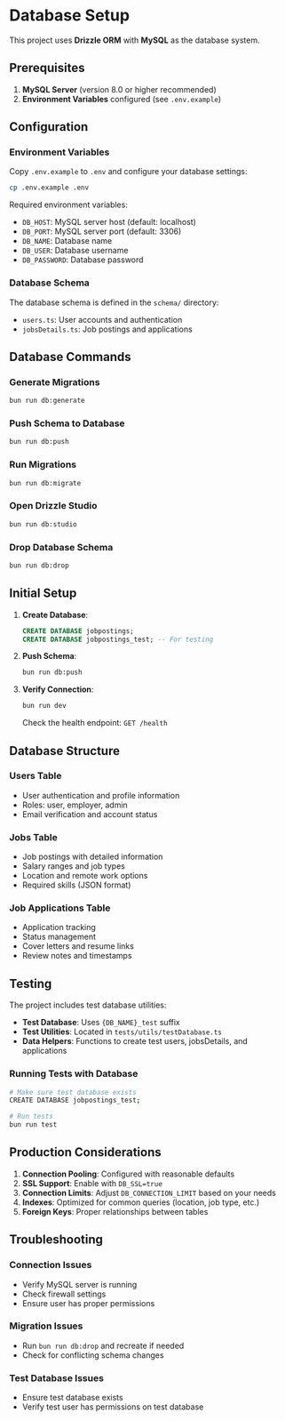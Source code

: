 # Database Setup

This project uses **Drizzle ORM** with **MySQL** as the database system.

## Prerequisites

1. **MySQL Server** (version 8.0 or higher recommended)
2. **Environment Variables** configured (see `.env.example`)

## Configuration

### Environment Variables

Copy `.env.example` to `.env` and configure your database settings:

```bash
cp .env.example .env
```

Required environment variables:
- `DB_HOST`: MySQL server host (default: localhost)
- `DB_PORT`: MySQL server port (default: 3306)
- `DB_NAME`: Database name
- `DB_USER`: Database username
- `DB_PASSWORD`: Database password

### Database Schema

The database schema is defined in the `schema/` directory:
- `users.ts`: User accounts and authentication
- `jobsDetails.ts`: Job postings and applications

## Database Commands

### Generate Migrations
```bash
bun run db:generate
```

### Push Schema to Database
```bash
bun run db:push
```

### Run Migrations
```bash
bun run db:migrate
```

### Open Drizzle Studio
```bash
bun run db:studio
```

### Drop Database Schema
```bash
bun run db:drop
```

## Initial Setup

1. **Create Database**:
   ```sql
   CREATE DATABASE jobpostings;
   CREATE DATABASE jobpostings_test; -- For testing
   ```

2. **Push Schema**:
   ```bash
   bun run db:push
   ```

3. **Verify Connection**:
   ```bash
   bun run dev
   ```
   Check the health endpoint: `GET /health`

## Database Structure

### Users Table
- User authentication and profile information
- Roles: user, employer, admin
- Email verification and account status

### Jobs Table
- Job postings with detailed information
- Salary ranges and job types
- Location and remote work options
- Required skills (JSON format)

### Job Applications Table
- Application tracking
- Status management
- Cover letters and resume links
- Review notes and timestamps

## Testing

The project includes test database utilities:

- **Test Database**: Uses `{DB_NAME}_test` suffix
- **Test Utilities**: Located in `tests/utils/testDatabase.ts`
- **Data Helpers**: Functions to create test users, jobsDetails, and applications

### Running Tests with Database
```bash
# Make sure test database exists
CREATE DATABASE jobpostings_test;

# Run tests
bun run test
```

## Production Considerations

1. **Connection Pooling**: Configured with reasonable defaults
2. **SSL Support**: Enable with `DB_SSL=true`
3. **Connection Limits**: Adjust `DB_CONNECTION_LIMIT` based on your needs
4. **Indexes**: Optimized for common queries (location, job type, etc.)
5. **Foreign Keys**: Proper relationships between tables

## Troubleshooting

### Connection Issues
- Verify MySQL server is running
- Check firewall settings
- Ensure user has proper permissions

### Migration Issues
- Run `bun run db:drop` and recreate if needed
- Check for conflicting schema changes

### Test Database Issues
- Ensure test database exists
- Verify test user has permissions on test database
